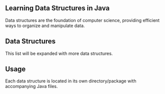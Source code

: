 ## Learning Data Structures in Java

Data structures are the foundation of computer science, providing efficient ways to organize and manipulate data.

## Data Structures

This list will be expanded with more data structures.

## Usage

Each data structure is located in its own directory/package with accompanying Java files.
